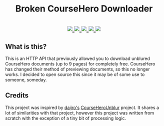 <h1 align="center">
    Broken CourseHero Downloader
</p>

<p align="center">
    <a href="https://github.com/ryan5453/coursehero-api/stargazers">
        <img src="https://img.shields.io/github/stars/ryan5453/coursehero-api?style=social">
    </a>
    <a href="https://github.com/ryan5453/coursehero-api/blob/main/LICENSE">
        <img src="https://img.shields.io/github/license/ryan5453/coursehero-api">
    </a>
    <a href="https://python.org/">
        <img src="https://img.shields.io/badge/python-3.9-blue">
    </a>
    <a href="https://github.com/ambv/black">
        <img src="https://img.shields.io/badge/code%20style-black-black.svg">
    </a>
    <a href="https://github.com/PyCQA/isort">
        <img src="https://img.shields.io/badge/imports-isort-black.svg">
    </a>
</p>

## What is this?

This is an HTTP API that previously allowed you to download unblured CourseHero documents (up to 9 pages) for completely free. CourseHero has changed their method of previewing documents, so this no longer works. I decided to open source this since it may be of some use to someone, someday.

## Credits

This project was inspired by [daijro's](https://github.com/daijro) [CourseHeroUnblur](https://github.com/daijro/CourseHeroUnblur) project. It shares a lot of similarities with that project, however this project was written from scratch with the exception of a tiny bit of processing logic.
